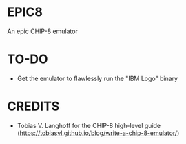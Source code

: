 # EPIC8
An epic CHIP-8 emulator

# TO-DO
- Get the emulator to flawlessly run the "IBM Logo" binary

# CREDITS
- Tobias V. Langhoff for the CHIP-8 high-level guide (https://tobiasvl.github.io/blog/write-a-chip-8-emulator/)
